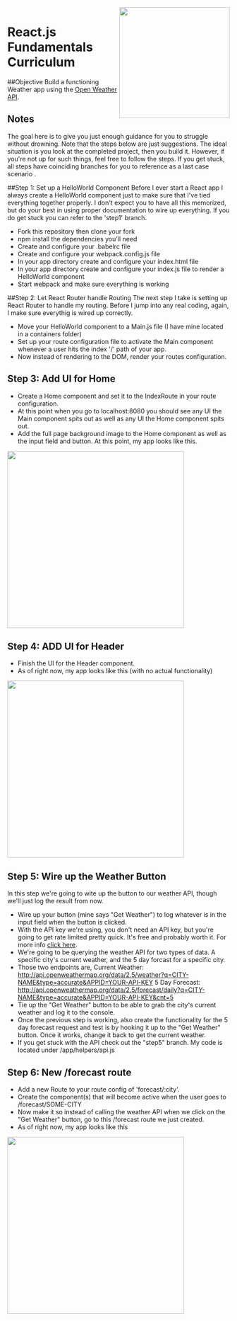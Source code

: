 <img src="http://www.reactjsprogram.com/images/reactjsprogram-500.png" width="250" align="right">

React.js Fundamentals Curriculum
========

##Objective
Build a functioning Weather app using the [Open Weather API](http://openweathermap.org/api).

## Notes
The goal here is to give you just enough guidance for you to struggle without drowning. Note that the steps below are just suggestions. The ideal situation is you look at the completed project, then you build it. However, if you're not up for such things, feel free to follow the steps. If you get stuck, all steps have coinciding branches for you to reference as a last case scenario .

##Step 1: Set up a HelloWorld Component
Before I ever start a React app I always create a HelloWorld component just to make sure that I've tied everything together properly. I don't expect you to have all this memorized, but do your best in using proper documentation to wire up everything. If you do get stuck you can refer to the 'step1' branch.

 * Fork this repository then clone your fork
 * npm install the dependencies you'll need
 * Create and configure your .babelrc file
 * Create and configure your webpack.config.js file
 * In your app directory create and configure your index.html file
 * In your app directory create and configure your index.js file to render a HelloWorld component
 * Start webpack and make sure everything is working

##Step 2: Let React Router handle Routing
The next step I take is setting up React Router to handle my routing. Before I jump into any real coding, again, I make sure everythig is wired up correctly.

 * Move your HelloWorld component to a Main.js file (I have mine located in a containers folder)
 * Set up your route configuration file to activate the Main component whenever a user hits the index '/' path of your app.
 * Now instead of rendering <HelloWorld /> to the DOM, render your routes configuration.

## Step 3: Add UI for Home

 * Create a Home component and set it to the IndexRoute in your route configuration.
 * At this point when you go to localhost:8080 you should see any UI the Main component spits out as well as any UI the Home component spits out.
 * Add the full page background image to the Home component as well as the input field and button. At this point, my app looks like this.

<img src="http://www.reactjsprogram.com/images/home-ui.png" width="400">

## Step 4: ADD UI for Header

 * Finish the UI for the Header component.
 * As of right now, my app looks like this (with no actual functionality)

<img src="http://www.reactjsprogram.com/images/reactfundamentals-step4.png" width="400">

## Step 5: Wire up the Weather Button
In this step we're going to wite up the button to our weather API, though we'll just log the result from now.

 * Wire up your button (mine says "Get Weather") to log whatever is in the input field when the button is clicked.
 * With the API key we're using, you don't need an API key, but you're going to get rate limited pretty quick. It's free and probably worth it. For more info [click here](http://openweathermap.org/appid).
 * We're going to be querying the weather API for two types of data. A specific city's current weather, and the 5 day forcast for a specific city.
 * Those two endpoints are,
      Current Weather: http://api.openweathermap.org/data/2.5/weather?q=CITY-NAME&type=accurate&APPID=YOUR-API-KEY
      5 Day Forecast: http://api.openweathermap.org/data/2.5/forecast/daily?q=CITY-NAME&type=accurate&APPID=YOUR-API-KEY&cnt=5
 * Tie up the "Get Weather" button to be able to grab the city's current weather and log it to the console.
 * Once the previous step is working, also create the functionality for the 5 day forecast request and test is by hooking it up to the "Get Weather" button. Once it works, change it back to get the current weather.
 * If you get stuck with the API check out the "step5" branch. My code is located under /app/helpers/api.js

## Step 6: New /forecast route
 * Add a new Route to your route config of 'forecast/:city'.
 * Create the component(s) that will become active when the user goes to /forecast/SOME-CITY
 * Now make it so instead of calling the weather API when we click on the "Get Weather" button, go to this /forecast route we just created.
 * As of right now, my app looks like this

<img src="http://www.reactjsprogram.com/images/reactfundamentals-step6.png" width="400">